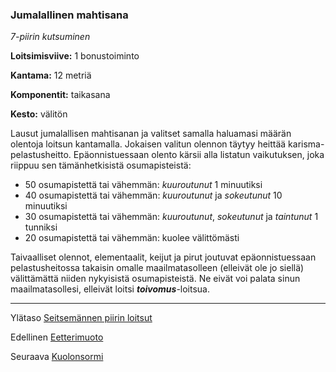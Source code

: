 ### Jumalallinen mahtisana

*7-piirin kutsuminen*

**Loitsimisviive:** 1 bonustoiminto

**Kantama:** 12 metriä

**Komponentit:** taikasana

**Kesto:** välitön

Lausut jumalallisen mahtisanan ja valitset samalla haluamasi määrän olentoja loitsun kantamalla. Jokaisen valitun olennon täytyy heittää karisma-pelastusheitto. Epäonnistuessaan olento kärsii alla listatun vaikutuksen, joka riippuu sen tämänhetkisistä osumapisteistä:

- 50 osumapistettä tai vähemmän: *kuuroutunut* 1 minuutiksi 
- 40 osumapistettä tai vähemmän: *kuuroutunut* ja *sokeutunut* 10 minuutiksi 
- 30 osumapistettä tai vähemmän: *kuuroutunut*, *sokeutunut* ja *taintunut* 1 tunniksi 
- 20 osumapistettä tai vähemmän: kuolee välittömästi 

Taivaalliset olennot, elementaalit, keijut ja pirut joutuvat epäonnistuessaan pelastusheitossa takaisin omalle maailmatasolleen (elleivät ole jo siellä) välittämättä niiden nykyisistä osumapisteistä. Ne eivät voi palata sinun maailmatasollesi, elleivät loitsi ***toivomus***-loitsua. 

---

Ylätaso [Seitsemännen piirin loitsut](7_piirin_loitsut)

Edellinen [Eetterimuoto](Eetterimuoto)

Seuraava [Kuolonsormi](Kuolonsormi)

